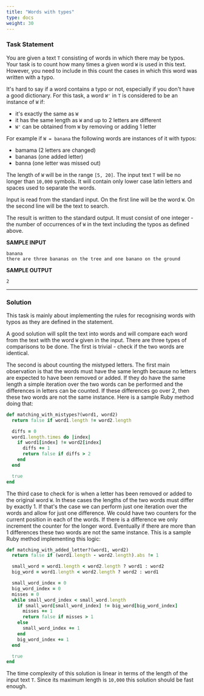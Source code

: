 ```yaml
---
title: "Words with types"
type: docs
weight: 30
---
```

### Task Statement

You are given a text `T` consisting of words in which there may be typos. Your task is to count how many times a given word `W` is used in this text. However, you need to include in this count the cases in which this word was written with a typo.

It's hard to say if a word contains a typo or not, especially if you don't have a good dictionary. For this task, a word `W'` in `T` is considered to be an instance of `W` if:

- it's exactly the same as `W`
- it has the same length as `W` and up to 2 letters are different
- `W'` can be obtained from `W` by removing or adding 1 letter

For example if `W = banana` the following words are instances of it with typos:

- bamama (2 letters are changed)
- bananas (one added letter)
- banna (one letter was missed out)

The length of `W` will be in the range `[5, 20]`. The input text `T` will be no longer than `10,000` symbols. It will contain only lower case latin letters and spaces used to separate the words.

Input is read from the standard input. On the first line will be the word `W`. On the second line will be the text to search.

The result is written to the standard output. It must consist of one integer - the number of occurrences of `W` in the text including the typos as defined above.

**SAMPLE INPUT**

```
banana
there are three bananas on the tree and one banano on the ground
```

**SAMPLE OUTPUT**

```
2
```

<hr/>

### Solution

This task is mainly about implementing the rules for recognising words with typos as they are defined in the statement.

A good solution will split the text into words and will compare each word from the text with the word `W` given in the input. There are three types of comparisons to be done. The first is trivial - check if the two words are identical.

The second is about counting the mistyped letters. The first main observation is that the words must have the same length because no letters are expected to have been removed or added. If they do have the same length a simple iteration over the two words can be performed and the differences in letters can be counted. If these differences go over 2, then these two words are not the same instance. Here is a sample Ruby method doing that:

```ruby
def matching_with_mistypes?(word1, word2)
  return false if word1.length != word2.length

  diffs = 0
  word1.length.times do |index|
    if word1[index] != word2[index]
      diffs += 1
      return false if diffs > 2
    end
  end

  true
end
```

The third case to check for is when a letter has been removed or added to the original word `W`. In these cases the lengths of the two words must differ by exactly 1. If that's the case we can perform just one iteration over the words and allow for just one difference. We could have two counters for the current position in each of the words. If there is a difference we only increment the counter for the longer word. Eventually if there are more than 1 differences these two words are not the same instance. This is a sample Ruby method implementing this logic:

```ruby
def matching_with_added_letter?(word1, word2)
  return false if (word1.length - word2.length).abs != 1

  small_word = word1.length < word2.length ? word1 : word2
  big_word = word1.length < word2.length ? word2 : word1

  small_word_index = 0
  big_word_index = 0
  misses = 0
  while small_word_index < small_word.length
    if small_word[small_word_index] != big_word[big_word_index]
      misses += 1
      return false if misses > 1
    else
      small_word_index += 1
    end
    big_word_index += 1
  end

  true
end
```

The time complexity of this solution is linear in terms of the length of the input text `T`. Since its maximum length is `10,000` this solution should be fast enough.

